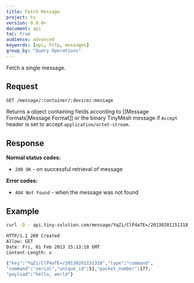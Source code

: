 ```yaml
---
title: Fetch Message
project: ts
version: 0.0.0+
document: api
toc: true
audience: advanced
keywords: [api, http, messages]
group_by: "Query Operations"
---
```


Fetch a single message.


## Request

```bash
GET /message/:container/:device/:message
```

Returns a object containing fields according to [[Message Formats|Message Format]]
or the binary TinyMesh message if `Accept` header is set to accept
`application/octet-stream`.


## Response

**Normal status codes:**

* `200 OK` - on successful retrieval of message

**Error codes:**

* `404 Not Found` - when the message was not found


## Example

```bash
curl -D - api.tiny-solution.com/message/YqZi/ClP4aTE=/20130201151318 

HTTP/1.1 200 Created
Allow: GET
Date: Fri, 01 Feb 2013 15:13:18 GMT
Content-Length: x

{"key":"YqZi/ClP4aTE=/20130201151318","type":"command",
"command":"serial","unique_id":51,"packet_number":177,
"payload":"hello, world"}
```
